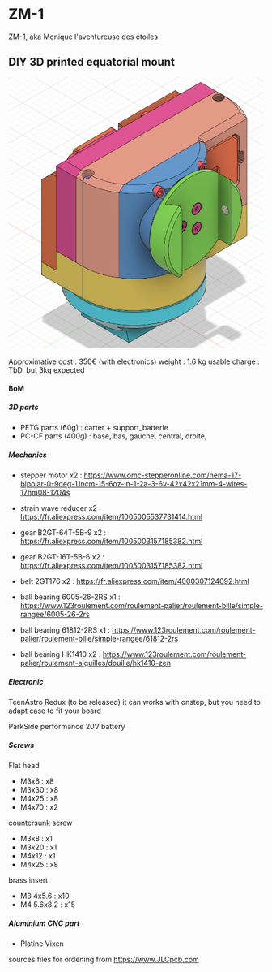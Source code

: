 # ZM-1
 ZM-1, aka Monique l'aventureuse des étoiles

## DIY 3D printed equatorial mount

![3D_view](https://raw.githubusercontent.com/lordzurp/ZM-1/main/Images/ZM-1_3D_view.png)

Approximative cost : 350€ (with electronics)
weight : 1.6 kg
usable charge : TbD, but 3kg expected

#### BoM

##### 3D parts

* PETG parts (60g) : carter + support_batterie
* PC-CF parts (400g) : base, bas, gauche, central, droite, 

##### Mechanics

* stepper motor x2 : https://www.omc-stepperonline.com/nema-17-bipolar-0-9deg-11ncm-15-6oz-in-1-2a-3-6v-42x42x21mm-4-wires-17hm08-1204s
* strain wave reducer x2 : https://fr.aliexpress.com/item/1005005537731414.html

* gear B2GT-64T-5B-9 x2 : https://fr.aliexpress.com/item/1005003157185382.html
* gear B2GT-16T-5B-6 x2 : https://fr.aliexpress.com/item/1005003157185382.html
* belt 2GT176 x2 : https://fr.aliexpress.com/item/4000307124092.html

* ball bearing 6005-26-2RS x1 : https://www.123roulement.com/roulement-palier/roulement-bille/simple-rangee/6005-26-2rs
* ball bearing 61812-2RS x1 : https://www.123roulement.com/roulement-palier/roulement-bille/simple-rangee/61812-2rs
* ball bearing HK1410 x2 : https://www.123roulement.com/roulement-palier/roulement-aiguilles/douille/hk1410-zen

##### Electronic
TeenAstro Redux (to be released)
it can works with onstep, but you need to adapt case to fit your board

ParkSide performance 20V battery

##### Screws

Flat head
* M3x6 : x8
* M3x30 : x8
* M4x25 : x8
* M4x70 : x2

countersunk screw
* M3x8 : x1
* M3x20 : x1
* M4x12 : x1
* M4x25 : x8

brass insert
* M3 4x5.6 : x10
* M4 5.6x8.2 : x15

##### Aluminium CNC part

* Platine Vixen

sources files for ordening from https://www.JLCpcb.com